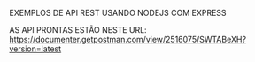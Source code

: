 EXEMPLOS DE API REST USANDO NODEJS COM EXPRESS

AS API PRONTAS ESTÃO NESTE URL: https://documenter.getpostman.com/view/2516075/SWTABeXH?version=latest
